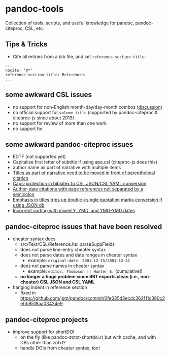 # pandoc-tools

Collection of tools, scripts, and useful knowledge for pandoc, pandoc-citeproc, CSL, etc.

## Tips & Tricks

- Cite all entries from a bib file, and set `reference-section-title`:

```
---
nocite: '@*'
reference-section-title: References
...
```

## some awkward CSL issues

- no support for non-English month-day/day-month combos ([discussion](https://forums.zotero.org/discussion/33959/style-error-chicago-author-date-csl-localized-date#latest))
- no official support for `volume-title` (supported by pandoc-citeproc & citeproc-js since about 2013)
- no support for review of more than one work
- no support for 


## some awkward pandoc-citeproc issues

- EDTF (not supported yet)
- Capitalise first letter of subtitle if using apa.csl (citeproc-js does this)
- author name as part of narrative with multiple items
- [Titles as part of narrative need to be moved in front of parenthetical citation](https://github.com/jgm/pandoc-citeproc/issues/136)
- [Caps-protection in biblatex to CSL JSON/CSL YAML conversion](https://github.com/jgm/pandoc-citeproc/issues/189)
- [Author-date citations with page references not separated by a semicolon](https://github.com/jgm/pandoc-citeproc/issues/324)
- [Emphasis in titles trips up double→single quotation marks conversion if using JSON db](https://github.com/jgm/pandoc-citeproc/issues/373)
- [Incorrect sorting with mixed Y, YMD, and YMD-YMD dates](https://github.com/jgm/pandoc-citeproc/issues/416)

## pandoc-citeproc issues that have been resolved

- cheater syntax [docs](https://citeproc-js.readthedocs.io/en/latest/csl-json/markup.html#cheater-syntax-for-odd-fields)
  - src/Text/CSL/Reference.hs: parseSuppFields
  - does not parse line-entry cheater syntax
  - does not parse dates and date ranges in cheater syntax
    - example: `original-date: 2001-12-15/2001-12-31`
  - does not parse names in cheater syntax
    - example: `editor: Thompson || Hunter S.` (cumulative!)
  - **no longer a huge problem since BBT exports clean (i.e., non-cheater) CSL JSON and CSL YAML**
- hanging indent in reference section
  - fixed in https://github.com/jgm/pandoc/commit/0fe635d3ecdc362f11c380c2e0b9518aa03424e9

## pandoc-citeproc projects

- improve support for shortDOI 
  - on the fly (like pandoc-zotxt-shortdoi.r) but with cache, and with DBs other than zotxt?
  - handle DOIs from cheater syntax, too!
